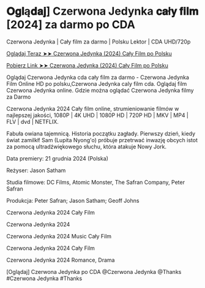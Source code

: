 # 𝐎𝐠𝐥ą𝐝𝐚𝐣] Czerwona Jedynka 𝐜𝐚ł𝐲 𝐟𝐢𝐥𝐦 [2024] za darmo po CDA


Czerwona Jedynka | Cały film za darmo | Polsku Lektor | CDA UHD/720p

<a href="https://love-4k.com/pl/movie/845781/red-one-gitcodepl"> Oglądaj Teraz ➤➤ Czerwona Jedynka (2024) Cały Film po Polsku</a>

<a href="https://love-4k.com/pl/movie/845781/red-one-gitcodepl"> Pobierz Link ➤➤ Czerwona Jedynka (2024) Cały Film po Polsku</a>

Oglądaj Czerwona Jedynka cda cały film za darmo - Czerwona Jedynka Film Online HD po polsku,Czerwona Jedynka caly film cda. Oglądaj film Czerwona Jedynka online. Gdzie można oglądać Czerwona Jedynka filmy za Darmo

Czerwona Jedynka 2024 Cały film online, strumieniowanie filmów w najlepszej jakości, 1080P | 4K UHD | 1080P HD | 720P HD | MKV | MP4 | FLV | dvd | NETFLIX.

Fabuła owiana tajemnicą. Historia początku zagłady. Pierwszy dzień, kiedy świat zamilkł! Sam (Lupita Nyong'o) próbuje przetrwać inwazję obcych istot za pomocą ultradźwiękowego słuchu, która atakuje Nowy Jork.

Data premiery: 21 grudnia 2024 (Polska)

Reżyser: Jason Satham

Studia filmowe: DC Films, Atomic Monster, The Safran Company, Peter Safran

Produkcja: Peter Safran; Jason Satham; Geoff Johns

Czerwona Jedynka 2024 Cały Film

Czerwona Jedynka 2024

Czerwona Jedynka 2024 Music Cały Film

Czerwona Jedynka 2024 Cały Film

Czerwona Jedynka 2024 Romance, Drama

[Oglądaj] Czerwona Jedynka po CDA @Czerwona Jedynka @Thanks #Czerwona Jedynka #Thanks
